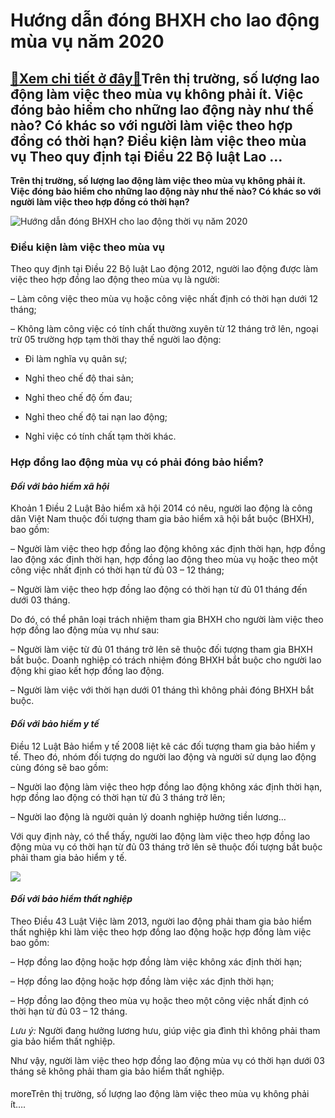 Hướng dẫn đóng BHXH cho lao động mùa vụ năm 2020
================================================

[:gift:Xem chi tiết ở đây:gift:](https://hddtvn.com/huong-dan-dong-bhxh-cho-lao-dong-mua-vu-nam-2020/)Trên thị trường, số lượng lao động làm việc theo mùa vụ không phải ít. Việc đóng bảo hiểm cho những lao động này như thế nào? Có khác so với người làm việc theo hợp đồng có thời hạn? Điều kiện làm việc theo mùa vụ Theo quy định tại Điều 22 Bộ luật Lao …
-------------------------------------------------------------------------------------------------------------------------------------------------------------------------------------------------------------------------------------------------------------

**Trên thị trường, số lượng lao động làm việc theo mùa vụ không phải ít. Việc đóng bảo hiểm cho những lao động này như thế nào? Có khác so với người làm việc theo hợp đồng có thời hạn?**


![Hướng dẫn đóng BHXH cho lao động thời vụ năm 2020](https://hddtvn.com/wp-content/uploads/2021/01/interior-view-steel-factory_1359-117.jpg)


### **Điều kiện làm việc theo mùa vụ**


Theo quy định tại Điều 22 Bộ luật Lao động 2012, người lao động được làm việc theo hợp đồng lao động theo mùa vụ là người:


– Làm công việc theo mùa vụ hoặc công việc nhất định có thời hạn dưới 12 tháng;


– Không làm công việc có tính chất thường xuyên từ 12 tháng trở lên, ngoại trừ 05 trường hợp tạm thời thay thế người lao động:


+ Đi làm nghĩa vụ quân sự;


+ Nghỉ theo chế độ thai sản;


+ Nghỉ theo chế độ ốm đau;


+ Nghỉ theo chế độ tai nạn lao động;


+ Nghỉ việc có tính chất tạm thời khác.


### **Hợp đồng lao động mùa vụ có phải đóng bảo hiểm?**


#### ***Đối với bảo hiểm xã hội***


Khoản 1 Điều 2 Luật Bảo hiểm xã hội 2014 có nêu, người lao động là công dân Việt Nam thuộc đối tượng tham gia bảo hiểm xã hội bắt buộc (BHXH), bao gồm:


– Người làm việc theo hợp đồng lao động không xác định thời hạn, hợp đồng lao động xác định thời hạn, hợp đồng lao động theo mùa vụ hoặc theo một công việc nhất định có thời hạn từ đủ 03 – 12 tháng;


– Người làm việc theo hợp đồng lao động có thời hạn từ đủ 01 tháng đến dưới 03 tháng.


Do đó, có thể phân loại trách nhiệm tham gia BHXH cho người làm việc theo hợp đồng lao động mùa vụ như sau:


– Người làm việc từ đủ 01 tháng trở lên sẽ thuộc đối tượng tham gia BHXH bắt buộc. Doanh nghiệp có trách nhiệm đóng BHXH bắt buộc cho người lao động khi giao kết hợp đồng lao động.


– Người làm việc với thời hạn dưới 01 tháng thì không phải đóng BHXH bắt buộc.


#### ***Đối với bảo hiểm y tế***


Điều 12 Luật Bảo hiểm y tế 2008 liệt kê các đối tượng tham gia bảo hiểm y tế. Theo đó, nhóm đối tượng do người lao động và người sử dụng lao động cùng đóng sẽ bao gồm:


– Người lao động làm việc theo hợp đồng lao động không xác định thời hạn, hợp đồng lao động có thời hạn từ đủ 3 tháng trở lên;


– Người lao động là người quản lý doanh nghiệp hưởng tiền lương…


Với quy định này, có thể thấy, người lao động làm việc theo hợp đồng lao động mùa vụ có thời hạn từ đủ 03 tháng trở lên sẽ thuộc đối tượng bắt buộc phải tham gia bảo hiểm y tế.


![](https://hddtvn.com/wp-content/uploads/2021/01/man-worker-hard-hat-isolated-green-wall_1303-20279.jpg)


#### ***Đối với bảo hiểm thất nghiệp***


Theo Điều 43 Luật Việc làm 2013, người lao động phải tham gia bảo hiểm thất nghiệp khi làm việc theo hợp đồng lao động hoặc hợp đồng làm việc bao gồm:


– Hợp đồng lao động hoặc hợp đồng làm việc không xác định thời hạn;


– Hợp đồng lao động hoặc hợp đồng làm việc xác định thời hạn;


– Hợp đồng lao động theo mùa vụ hoặc theo một công việc nhất định có thời hạn từ đủ 03 – 12 tháng.


*Lưu ý:* Người đang hưởng lương hưu, giúp việc gia đình thì không phải tham gia bảo hiểm thất nghiệp.


Như vậy, người làm việc theo hợp đồng lao động mùa vụ có thời hạn dưới 03 tháng sẽ không phải tham gia bảo hiểm thất nghiệp.


#### 


moreTrên thị trường, số lượng lao động làm việc theo mùa vụ không phải ít….

